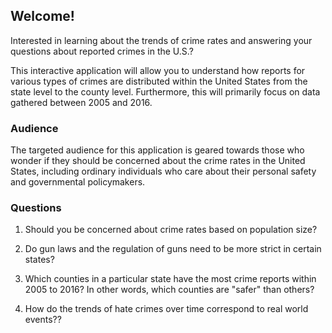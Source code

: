 ## Welcome!
Interested in learning about the trends of crime rates and answering your questions about reported crimes in the U.S.?

This interactive application will allow you to understand how reports for various types of crimes are distributed within the United States from the state level to the county level. Furthermore, this will primarily focus on data gathered between 2005 and 2016.

### Audience
The targeted audience for this application is geared towards those who wonder if they should be concerned about the crime rates in the United States, including ordinary individuals who care about their personal safety and governmental policymakers.

### Questions
  1. Should you be concerned about crime rates based on population size?

  2. Do gun laws and the regulation of guns need to be more strict in certain states?

  3. Which counties in a particular state have the most crime reports within 2005 to 2016? In other words, which counties are "safer" than others?

  4. How do the trends of hate crimes over time correspond to real world events??
